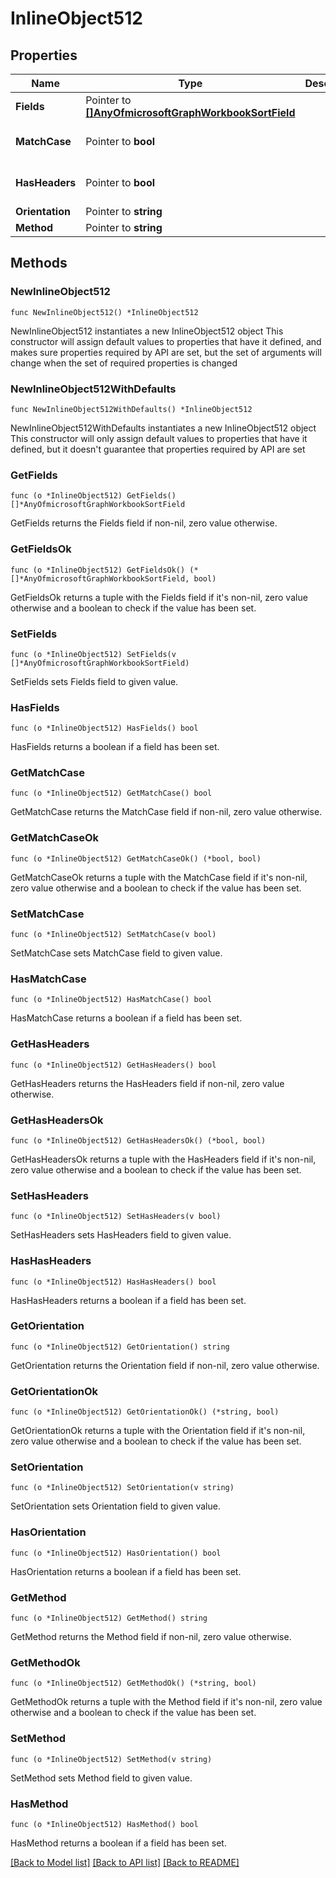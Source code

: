 # InlineObject512

## Properties

Name | Type | Description | Notes
------------ | ------------- | ------------- | -------------
**Fields** | Pointer to [**[]AnyOfmicrosoftGraphWorkbookSortField**](AnyOfmicrosoftGraphWorkbookSortField.md) |  | [optional] 
**MatchCase** | Pointer to **bool** |  | [optional] [default to false]
**HasHeaders** | Pointer to **bool** |  | [optional] [default to false]
**Orientation** | Pointer to **string** |  | [optional] 
**Method** | Pointer to **string** |  | [optional] 

## Methods

### NewInlineObject512

`func NewInlineObject512() *InlineObject512`

NewInlineObject512 instantiates a new InlineObject512 object
This constructor will assign default values to properties that have it defined,
and makes sure properties required by API are set, but the set of arguments
will change when the set of required properties is changed

### NewInlineObject512WithDefaults

`func NewInlineObject512WithDefaults() *InlineObject512`

NewInlineObject512WithDefaults instantiates a new InlineObject512 object
This constructor will only assign default values to properties that have it defined,
but it doesn't guarantee that properties required by API are set

### GetFields

`func (o *InlineObject512) GetFields() []*AnyOfmicrosoftGraphWorkbookSortField`

GetFields returns the Fields field if non-nil, zero value otherwise.

### GetFieldsOk

`func (o *InlineObject512) GetFieldsOk() (*[]*AnyOfmicrosoftGraphWorkbookSortField, bool)`

GetFieldsOk returns a tuple with the Fields field if it's non-nil, zero value otherwise
and a boolean to check if the value has been set.

### SetFields

`func (o *InlineObject512) SetFields(v []*AnyOfmicrosoftGraphWorkbookSortField)`

SetFields sets Fields field to given value.

### HasFields

`func (o *InlineObject512) HasFields() bool`

HasFields returns a boolean if a field has been set.

### GetMatchCase

`func (o *InlineObject512) GetMatchCase() bool`

GetMatchCase returns the MatchCase field if non-nil, zero value otherwise.

### GetMatchCaseOk

`func (o *InlineObject512) GetMatchCaseOk() (*bool, bool)`

GetMatchCaseOk returns a tuple with the MatchCase field if it's non-nil, zero value otherwise
and a boolean to check if the value has been set.

### SetMatchCase

`func (o *InlineObject512) SetMatchCase(v bool)`

SetMatchCase sets MatchCase field to given value.

### HasMatchCase

`func (o *InlineObject512) HasMatchCase() bool`

HasMatchCase returns a boolean if a field has been set.

### GetHasHeaders

`func (o *InlineObject512) GetHasHeaders() bool`

GetHasHeaders returns the HasHeaders field if non-nil, zero value otherwise.

### GetHasHeadersOk

`func (o *InlineObject512) GetHasHeadersOk() (*bool, bool)`

GetHasHeadersOk returns a tuple with the HasHeaders field if it's non-nil, zero value otherwise
and a boolean to check if the value has been set.

### SetHasHeaders

`func (o *InlineObject512) SetHasHeaders(v bool)`

SetHasHeaders sets HasHeaders field to given value.

### HasHasHeaders

`func (o *InlineObject512) HasHasHeaders() bool`

HasHasHeaders returns a boolean if a field has been set.

### GetOrientation

`func (o *InlineObject512) GetOrientation() string`

GetOrientation returns the Orientation field if non-nil, zero value otherwise.

### GetOrientationOk

`func (o *InlineObject512) GetOrientationOk() (*string, bool)`

GetOrientationOk returns a tuple with the Orientation field if it's non-nil, zero value otherwise
and a boolean to check if the value has been set.

### SetOrientation

`func (o *InlineObject512) SetOrientation(v string)`

SetOrientation sets Orientation field to given value.

### HasOrientation

`func (o *InlineObject512) HasOrientation() bool`

HasOrientation returns a boolean if a field has been set.

### GetMethod

`func (o *InlineObject512) GetMethod() string`

GetMethod returns the Method field if non-nil, zero value otherwise.

### GetMethodOk

`func (o *InlineObject512) GetMethodOk() (*string, bool)`

GetMethodOk returns a tuple with the Method field if it's non-nil, zero value otherwise
and a boolean to check if the value has been set.

### SetMethod

`func (o *InlineObject512) SetMethod(v string)`

SetMethod sets Method field to given value.

### HasMethod

`func (o *InlineObject512) HasMethod() bool`

HasMethod returns a boolean if a field has been set.


[[Back to Model list]](../README.md#documentation-for-models) [[Back to API list]](../README.md#documentation-for-api-endpoints) [[Back to README]](../README.md)


